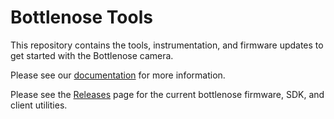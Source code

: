 # Bottlenose Tools

This repository contains the tools, instrumentation, and
firmware updates to get started with the Bottlenose camera.

Please see our [documentation](https://docs.labforge.ca) 
for more information.

Please see the [Releases](https://github.com/labforge/bottlenose/releases) page for the current bottlenose firmware,
SDK, and client utilities.
